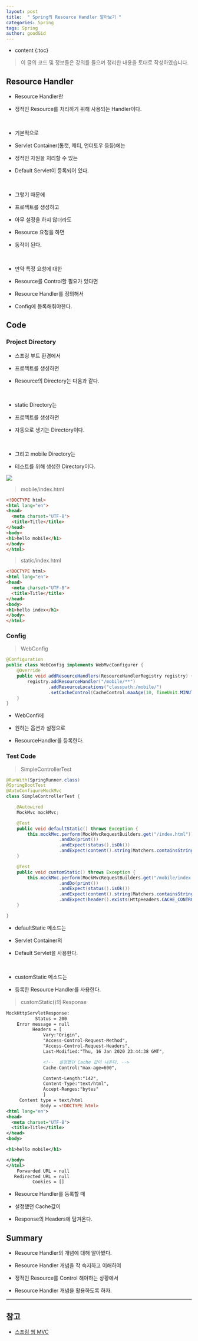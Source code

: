 ```yaml
---
layout: post
title:  " Spring의 Resource Handler 알아보기 "
categories: Spring
tags: Spring
author: goodGid
---
```

* content
{:toc}

> 이 글의 코드 및 정보들은 강의를 들으며 정리한 내용을 토대로 작성하였습니다.


## Resource Handler

* Resource Handler란

* 정적인 Resource를 처리하기 위해 사용되는 Handler이다.

<br>

* 기본적으로 

* Servlet Container(톰캣, 제티, 언더토우 등등)에는

* 정적인 자원을 처리할 수 있는

* Default Servlet이 등록되어 있다.

<br>

* 그렇기 때문에 

* 프로젝트를 생성하고 

* 아무 설정을 하지 않더라도

* Resource 요청을 하면 

* 동작이 된다.

<br>

* 만약 특정 요청에 대한 

* Resource를 Control할 필요가 있다면

* Resource Handler를 정의해서 

* Config에 등록해줘야한다.




## Code

### Project Directory

* 스프링 부트 환경에서 

* 프로젝트를 생성하면

* Resource의 Directory는 다음과 같다.

<br>

* static Directory는 

* 프로젝트를 생성하면 

* 자동으로 생기는 Directory이다.

<br>

* 그리고 mobile Directory는

* 테스트를 위해 생성한 Directory이다.

![](/assets/img/spring/Spring-Resource-Handlers_1.png)


> mobile/index.html

``` html
<!DOCTYPE html>
<html lang="en">
<head>
  <meta charset="UTF-8">
  <title>Title</title>
</head>
<body>
<h1>hello mobile</h1>
</body>
</html>
```


> static/index.html

``` html
<!DOCTYPE html>
<html lang="en">
<head>
  <meta charset="UTF-8">
  <title>Title</title>
</head>
<body>
<h1>hello index</h1>
</body>
</html>
```


### Config

> WebConfig

``` java
@Configuration
public class WebConfig implements WebMvcConfigurer {
    @Override
    public void addResourceHandlers(ResourceHandlerRegistry registry) {
        registry.addResourceHandler("/mobile/**")
                .addResourceLocations("classpath:/mobile/")
                .setCacheControl(CacheControl.maxAge(10, TimeUnit.MINUTES));
    }
}
```

* WebConfi에

* 원하는 옵션과 설정으로

* ResourceHandler를 등록한다.

### Test Code


> SimpleControllerTest

``` java
@RunWith(SpringRunner.class)
@SpringBootTest
@AutoConfigureMockMvc
class SimpleControllerTest {

    @Autowired
    MockMvc mockMvc;

    @Test
    public void defaultStatic() throws Exception {
        this.mockMvc.perform(MockMvcRequestBuilders.get("/index.html"))
                    .andDo(print())
                    .andExpect(status().isOk())
                    .andExpect(content().string(Matchers.containsString("hello index")));
    }

    @Test
    public void customStatic() throws Exception {
        this.mockMvc.perform(MockMvcRequestBuilders.get("/mobile/index.html"))
                    .andDo(print())
                    .andExpect(status().isOk())
                    .andExpect(content().string(Matchers.containsString("hello mobile")))
                    .andExpect(header().exists(HttpHeaders.CACHE_CONTROL));
    }

}
```

* defaultStatic 메소드는 

* Servlet Container의

* Default Servlet을 사용한다.

<br>

* customStatic 메소드는 

* 등록한 Resource Handler를 사용한다.


> customStatic()의 Response

``` xml
MockHttpServletResponse:
           Status = 200
    Error message = null
          Headers = [
              Vary:"Origin", 
              "Access-Control-Request-Method", 
              "Access-Control-Request-Headers", 
              Last-Modified:"Thu, 16 Jan 2020 23:44:38 GMT", 

              <!--  설정했던 Cache 값이 나온다. -->
              Cache-Control:"max-age=600", 

              Content-Length:"142", 
              Content-Type:"text/html",
              Accept-Ranges:"bytes"
              ]
     Content type = text/html
             Body = <!DOCTYPE html>
<html lang="en">
<head>
  <meta charset="UTF-8">
  <title>Title</title>
</head>
<body>

<h1>hello mobile</h1>

</body>
</html>
    Forwarded URL = null
   Redirected URL = null
          Cookies = []
```

* Resource Handler를 등록할 때

* 설정했던 Cache값이 

* Response의 Headers에 담겨온다.



## Summary

* Resource Handler의 개념에 대해 알아봤다.

* Resource Handler 개념을 작 숙지하고 이해하여

* 정적인 Resource를 Control 해야하는 상황에서

* Resource Handler 개념을 활용하도록 하자.

---

## 참고

* [스프링 웹 MVC](https://www.inflearn.com/course/%EC%9B%B9-mvc)
